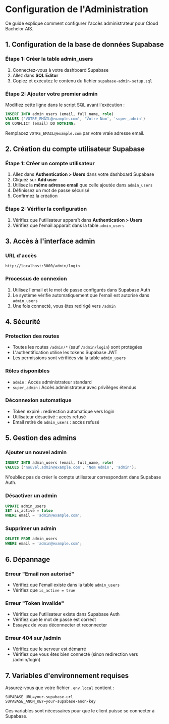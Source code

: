 # Configuration de l'Administration

Ce guide explique comment configurer l'accès administrateur pour Cloud Bachelor AIS.

## 1. Configuration de la base de données Supabase

### Étape 1: Créer la table admin_users

1. Connectez-vous à votre dashboard Supabase
2. Allez dans **SQL Editor**
3. Copiez et exécutez le contenu du fichier `supabase-admin-setup.sql`

### Étape 2: Ajouter votre premier admin

Modifiez cette ligne dans le script SQL avant l'exécution :
```sql
INSERT INTO admin_users (email, full_name, role)
VALUES ('VOTRE_EMAIL@example.com', 'Votre Nom', 'super_admin')
ON CONFLICT (email) DO NOTHING;
```

Remplacez `VOTRE_EMAIL@example.com` par votre vraie adresse email.

## 2. Création du compte utilisateur Supabase

### Étape 1: Créer un compte utilisateur

1. Allez dans **Authentication > Users** dans votre dashboard Supabase
2. Cliquez sur **Add user**
3. Utilisez la **même adresse email** que celle ajoutée dans `admin_users`
4. Définissez un mot de passe sécurisé
5. Confirmez la création

### Étape 2: Vérifier la configuration

1. Vérifiez que l'utilisateur apparaît dans **Authentication > Users**
2. Vérifiez que l'email apparaît dans la table `admin_users`

## 3. Accès à l'interface admin

### URL d'accès
```
http://localhost:3000/admin/login
```

### Processus de connexion
1. Utilisez l'email et le mot de passe configurés dans Supabase Auth
2. Le système vérifie automatiquement que l'email est autorisé dans `admin_users`
3. Une fois connecté, vous êtes redirigé vers `/admin`

## 4. Sécurité

### Protection des routes
- Toutes les routes `/admin/*` (sauf `/admin/login`) sont protégées
- L'authentification utilise les tokens Supabase JWT
- Les permissions sont vérifiées via la table `admin_users`

### Rôles disponibles
- `admin` : Accès administrateur standard
- `super_admin` : Accès administrateur avec privilèges étendus

### Déconnexion automatique
- Token expiré : redirection automatique vers login
- Utilisateur désactivé : accès refusé
- Email retiré de `admin_users` : accès refusé

## 5. Gestion des admins

### Ajouter un nouvel admin
```sql
INSERT INTO admin_users (email, full_name, role)
VALUES ('nouvel.admin@example.com', 'Nom Admin', 'admin');
```

N'oubliez pas de créer le compte utilisateur correspondant dans Supabase Auth.

### Désactiver un admin
```sql
UPDATE admin_users
SET is_active = false
WHERE email = 'admin@example.com';
```

### Supprimer un admin
```sql
DELETE FROM admin_users
WHERE email = 'admin@example.com';
```

## 6. Dépannage

### Erreur "Email non autorisé"
- Vérifiez que l'email existe dans la table `admin_users`
- Vérifiez que `is_active = true`

### Erreur "Token invalide"
- Vérifiez que l'utilisateur existe dans Supabase Auth
- Vérifiez que le mot de passe est correct
- Essayez de vous déconnecter et reconnecter

### Erreur 404 sur /admin
- Vérifiez que le serveur est démarré
- Vérifiez que vous êtes bien connecté (sinon redirection vers /admin/login)

## 7. Variables d'environnement requises

Assurez-vous que votre fichier `.env.local` contient :
```
SUPABASE_URL=your-supabase-url
SUPABASE_ANON_KEY=your-supabase-anon-key
```

Ces variables sont nécessaires pour que le client puisse se connecter à Supabase.